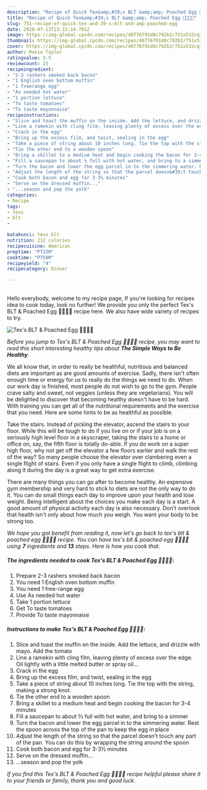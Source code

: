 ```yaml
---
description: "Recipe of Quick Tex&amp;#39;s BLT &amp;amp; Poached Egg 🐷🍲🍅🍳"
title: "Recipe of Quick Tex&amp;#39;s BLT &amp;amp; Poached Egg 🐷🍲🍅🍳"
slug: 751-recipe-of-quick-tex-and-39-s-blt-and-amp-poached-egg
date: 2020-07-13T23:15:14.701Z
image: https://img-global.cpcdn.com/recipes/40776791d0c792b2/751x532cq70/texs-blt-poached-egg-🐷🍲🍅🍳-recipe-main-photo.jpg
thumbnail: https://img-global.cpcdn.com/recipes/40776791d0c792b2/751x532cq70/texs-blt-poached-egg-🐷🍲🍅🍳-recipe-main-photo.jpg
cover: https://img-global.cpcdn.com/recipes/40776791d0c792b2/751x532cq70/texs-blt-poached-egg-🐷🍲🍅🍳-recipe-main-photo.jpg
author: Roxie Taylor
ratingvalue: 3.5
reviewcount: 15
recipeingredient:
- "2-3 rashers smoked back bacon"
- "1 English oven bottom muffin"
- "1 freerange egg"
- "As needed hot water"
- "1 portion lettuce"
- "To taste tomatoes"
- "To taste mayonnaise"
recipeinstructions:
- "Slice and toast the muffin on the inside. Add the lettuce, and drizzle with mayo. Add the tomato"
- "Line a ramekin with cling film, leaving plenty of excess over the edge. Oil lightly with a little melted butter or spray oil..."
- "Crack in the egg"
- "Bring up the excess film, and twist, sealing in the egg"
- "Take a piece of string about 10 inches long. Tie the top with the string, making a strong knot."
- "Tie the other end to a wooden spoon"
- "Bring a skillet to a medium heat and begin cooking the bacon for 3-4 minutes"
- "Fill a saucepan to about ⅔ full with hot water, and bring to a simmer"
- "Turn the bacon and lower the egg parcel in to the simmering water. Rest the spoon across the top of the pan to keep the egg in place"
- "Adjust the length of the string so that the parcel doesn&#39;t touch any part of the pan. You can do this by wrapping the string around the spoon"
- "Cook both bacon and egg for 3-3½ minutes"
- "Serve on the dressed muffin..."
- "...season and pop the yolk"
categories:
- Recipe
tags:
- texs
- blt
- 

katakunci: texs blt  
nutrition: 212 calories
recipecuisine: American
preptime: "PT25M"
cooktime: "PT50M"
recipeyield: "4"
recipecategory: Dinner

---
```

<br>
Hello everybody, welcome to my recipe page, If you're looking for recipes idea to cook today, look no further! We provide you only the perfect Tex&#39;s BLT &amp; Poached Egg 🐷🍲🍅🍳 recipe here. We also have wide variety of recipes to try.
<br>


![Tex&#39;s BLT &amp; Poached Egg 🐷🍲🍅🍳](https://img-global.cpcdn.com/recipes/40776791d0c792b2/751x532cq70/texs-blt-poached-egg-🐷🍲🍅🍳-recipe-main-photo.jpg)

<i>Before you jump to Tex&#39;s BLT &amp; Poached Egg 🐷🍲🍅🍳 recipe, you may want to read this short interesting healthy tips about <strong>The Simple Ways to Be Healthy</strong>.</i>

We all know that, in order to really be healthful, nutritious and balanced diets are important as are good amounts of exercise. Sadly, there isn't often enough time or energy for us to really do the things we need to do. When our work day is finished, most people do not wish to go to the gym. People crave salty and sweet, not veggies (unless they are vegetarians). You will be delighted to discover that becoming healthy doesn't have to be hard. With training you can get all of the nutritional requirements and the exercise that you need. Here are some hints to be as healthful as possible.

Take the stairs. Instead of picking the elevator, ascend the stairs to your floor. While this will be tough to do if you live on or if your job is on a seriously high level floor in a skyscraper, taking the stairs to a home or office on, say, the fifth floor is totally do-able. If you do work on a super high floor, why not get off the elevator a few floors earlier and walk the rest of the way? So many people choose the elevator over clambering even a single flight of stairs. Even if you only have a single flight to climb, climbing along it during the day is a great way to get extra exercise. 

There are many things you can go after to become healthy. An expensive gym membership and very hard to stick to diets are not the only way to do it. You can do small things each day to improve upon your health and lose weight. Being intelligent about the choices you make each day is a start. A good amount of physical activity each day is also necessary. Don't overlook that health isn't only about how much you weigh. You want your body to be strong too. 


<i>We hope you got benefit from reading it, now let's go back to tex&#39;s blt &amp; poached egg 🐷🍲🍅🍳 recipe. You can have tex&#39;s blt &amp; poached egg 🐷🍲🍅🍳 using <strong>7</strong> ingredients and <strong>13</strong> steps. Here is how you cook that.
</i>

##### The ingredients needed to cook Tex&#39;s BLT &amp; Poached Egg 🐷🍲🍅🍳:

1. Prepare 2-3 rashers smoked back bacon
1. You need 1 English oven bottom muffin
1. You need 1 free-range egg
1. Use As needed hot water
1. Take 1 portion lettuce
1. Get To taste tomatoes
1. Provide To taste mayonnaise


##### Instructions to make Tex&#39;s BLT &amp; Poached Egg 🐷🍲🍅🍳:

1. Slice and toast the muffin on the inside. Add the lettuce, and drizzle with mayo. Add the tomato
1. Line a ramekin with cling film, leaving plenty of excess over the edge. Oil lightly with a little melted butter or spray oil...
1. Crack in the egg
1. Bring up the excess film, and twist, sealing in the egg
1. Take a piece of string about 10 inches long. Tie the top with the string, making a strong knot.
1. Tie the other end to a wooden spoon
1. Bring a skillet to a medium heat and begin cooking the bacon for 3-4 minutes
1. Fill a saucepan to about ⅔ full with hot water, and bring to a simmer
1. Turn the bacon and lower the egg parcel in to the simmering water. Rest the spoon across the top of the pan to keep the egg in place
1. Adjust the length of the string so that the parcel doesn&#39;t touch any part of the pan. You can do this by wrapping the string around the spoon
1. Cook both bacon and egg for 3-3½ minutes
1. Serve on the dressed muffin...
1. ...season and pop the yolk


<i>If you find this Tex&#39;s BLT &amp; Poached Egg 🐷🍲🍅🍳 recipe helpful please share it to your friends or family, thank you and good luck.</i>
